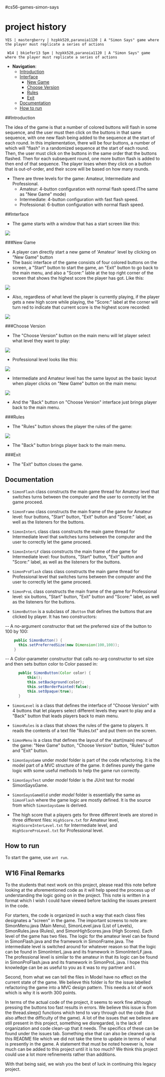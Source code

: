 #cs56-games-simon-says

project history
===============
```
YES | mastergberry | hzpkk520,paranoia1120 | A "Simon Says" game where the player must replicate a series of actions
```
```
 W14 | bkiefer13 5pm | hzpkk520,paranoia1120 | A "Simon Says" game where the player must replicate a series of actions
```


 - __Navigation__: 
   - [Introduction](https://github.com/PARanOiA1120/cs56-games-simon-says/blob/master/README.md#introduction)
   - [Interface](https://github.com/PARanOiA1120/cs56-games-simon-says/blob/master/README.md#interface)
      - [New Game](https://github.com/PARanOiA1120/cs56-games-simon-says/blob/master/README.md#new-game)
      - [Choose Version](https://github.com/PARanOiA1120/cs56-games-simon-says/blob/master/README.md#choose-version)
	  - [Rules](https://github.com/PARanOiA1120/cs56-games-simon-says/blob/master/README.md#rules)
	  - [Exit](https://github.com/PARanOiA1120/cs56-games-simon-says/blob/master/README.md#exit)
   - [Documentation](https://github.com/PARanOiA1120/cs56-games-simon-says/blob/master/README.md#documentation)
   - [How to run](https://github.com/PARanOiA1120/cs56-games-simon-says/blob/master/README.md#how-to-run)


##Introduction

 The idea of the game is that a number of colored buttons will flash in some sequence, and the user must then click on the buttons in that same sequence, with one new flash being added to the sequence at the start of each round.  In this implementation, there will be four buttons, a number of which will "flash" in a randomized sequence at the start of each round. Then, the user must click on the buttons in the same order that the buttons flashed. Then for each subsequent round, one more button flash is added to then end of that sequence. The player loses when they click on a button that is out-of-order, and their score will be based on how many rounds.
 
 - There are three levels for the game: Amateur, Intermediate and Professional.
   - Amateur: 4-button configuration with normal flash speed.(The same as "New Game" mode)
   - Intermediate: 4-button configuration with fast flash speed.
   - Professional: 6-button configuration with normal flash speed.


##Interface

* The game starts with a window that has a start screen like this:

![](http://i.imgur.com/Xf5B1lY.png)


###New Game

* A player can directly start a new game of 'Amateur' level by clicking on "New Game" button
* The basic interface of the game consists of four colored buttons on the screen, a "Start" button to start the game, an "Exit" button to go back to the main menu, and also a "Score:" lable at the top right corner of the screen that shows the highest score the player has got. Like this:

![](http://i.imgur.com/OlnZek7.png)

* Also, regardless of what level the player is currently playing, if the player gets a new high score while playing, the "Score:" label at the corner will turn red to indicate that current score is the highest score recorded:

![](http://i.imgur.com/N04a0kb.png)


###Choose Version
* The "Choose Version" button on the main menu will let player select what level they want to play:

![](http://i.imgur.com/sUST0nA.png)

* Professional level looks like this: 

![](http://i.imgur.com/2om18pt.png?1)

* Intermediate and Amateur level has the same layout as the basic layout when player clicks on "New Game" button on the main menu:

![](http://i.imgur.com/OlnZek7.png)

* And the "Back" button on "Choose Version" interface just brings player back to the main menu.


###Rules
* The "Rules" button shows the player the rules of the game:

![](http://i.imgur.com/Wi5zycs.png)

* The "Back" button brings player back to the main menu.


###Exit
* The "Exit" button closes the game.


## Documentation

* `SimonFlash` class constructs the main game thread for Amateur level that switches turns between the computer and the user to correctly let the game proceed.

* `SimonFrame` class constructs the main frame of the game for Amateur level: four buttons, "Start" button, "Exit" button and "Score:" label, as well as the listeners for the buttons.

* `SimonInterL` class class constructs the main game thread for Intermediate level that switches turns between the computer and the user to correctly let the game proceed.

* `SimonInterLF` class constructs the main frame of the game for Intermediate level: four buttons, "Start" button, "Exit" button and "Score:" label, as well as the listeners for the buttons.

* `SimonProFlash` class class constructs the main game thread for Professional level that switches turns between the computer and the user to correctly let the game proceed.

* `SimonProL` class constructs the main frame of the game for Professional level: six buttons, "Start" button, "Exit" button and "Score:" label, as well as the listeners for the buttons.



* `SimonButton` is a subclass of `JButton` that defines the buttons that are clicked by player. It has two constructors:

-- A no-argument constructor that set the preferred size of the button to 100 by 100:

```java
    public SimonButton() {
	  this.setPreferredSize(new Dimension(100,100));
	}
```
-- A Color-parameter constructor that calls no-arg constructor to set size and then sets button color to Color passed in:

```java
      public SimonButton(Color color) { 
	      this();
	      this.setBackground(color);
	      this.setBorderPainted(false);
	      this.setOpaque(true);
	  }
```

* `SimonLevel` is a class that defines the interface of "Choose Version" with 4 buttons that let players select different levels they want to play and a "Back" button that leads players back to main menu. 

* `SimonRules` is a class that shows the rules of the game to players. It reads the contents of a text file "Rules.txt" and put them on the screen.

* `SimonMenu` is a class that defines the layout of the start(main) menu of the game: "New Game" button, "Choose Version" button, "Rules" button and "Exit" button.

* `SimonSaysGame` under *model* folder is part of the code refactoring. It is the model part of a MVC structure of the game. It defines purely the game logic with some useful methods to help the game run correctly.

* `SimonSaysTest` under *model* folder is the JUnit test for model SimonSaysGame.

* `SimonSaysGameOld` under *model* folder is essentially the same as `SimonFlash` where the game logic are mostly defined. It is the source from which `SimonSaysGame` is derived.

* The high score that a players gets for three different levels are stored in three different files: `HighScore.txt` for Amateur level, `HighScoreInterLevel.txt` for Intermediate level, and `HighScoreProLevel.txt` for Professional level.


## How to run 
To start the game, use `ant run`. 


## W16 Final Remarks
To the students that next work on this project, please read this note before looking at the aforementioned code as it will help speed the process up of understanding the logic going on in the project. This note is written in a format which I wish I could have viewed before tackling the issues present in the code.

For starters, the code is organized in such a way that each class files designates a "screen" in the game. The important screens to note are: SimonMenu.java (Main Menu), SimonLevel.java (List of Levels), SimonRules.java (Rules), and SimonHighScores.java (High Scores). Each level of the game has two files. The logic for the amateur level can be found in SimonFlash.java and the framework in SimonFrame.java. The intermediate level is switched around for whatever reason so that the logic can be found in SimonInterL.java and its framework in SimonInterLF.java. The professional level is similar to the amateur in that its logic can be found in SimonProFlash.java and its framework in SimonProL.java. I hope this knowledge can be as useful to you as it was to my partner and I.

Second, from what we can tell the files in Model have no effect on the current state of the game. We believe this folder is for the issue labelled refactoring the game into a MVC design pattern. This needs a lot of work which is why it is worth 300 points.

In terms of the actual code of the project, it seems to work fine although pressing the buttons too fast results in errors. We believe this issue is from the thread.sleep() functions which tend to vary through out the code (but also affect the difficulty of the game). A lot of the issues that we believe are still present in this project, something we disregarded, is the lack of organization and code clean-up that it needs. The specifics of these can be found under the issues tab. Something else that can also be cleaned up is this README file which we did not take the time to update in terms of what is presently in the game. A statement that must be noted however is, how much can be added to this project until it is too much? We think this project could use a lot more refinements rather than additions.

With that being said, we wish you the best of luck in continuing this legacy project. 

